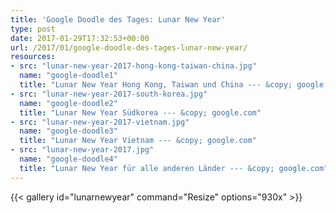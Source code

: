 ```yaml
---
title: 'Google Doodle des Tages: Lunar New Year'
type: post
date: 2017-01-29T17:32:53+00:00
url: /2017/01/google-doodle-des-tages-lunar-new-year/
resources:
- src: "lunar-new-year-2017-hong-kong-taiwan-china.jpg"
  name: "google-doodle1"
  title: "Lunar New Year Hong Kong, Taiwan und China --- &copy; google.com"
- src: "lunar-new-year-2017-south-korea.jpg"
  name: "google-doodle2"
  title: "Lunar New Year Südkorea --- &copy; google.com"
- src: "lunar-new-year-2017-vietnam.jpg"
  name: "google-doodle3"
  title: "Lunar New Year Vietnam --- &copy; google.com"
- src: "lunar-new-year-2017.jpg"
  name: "google-doodle4"
  title: "Lunar New Year für alle anderen Länder --- &copy; google.com"
---
```


{{< gallery id="lunarnewyear" command="Resize" options="930x" >}}
